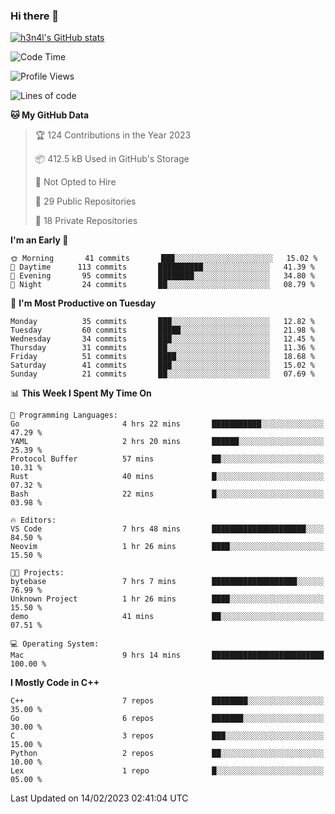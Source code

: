 ### Hi there 👋

[![h3n4l's GitHub stats](https://github-readme-stats.vercel.app/api?username=h3n4l&count_private=true&show_icons=true&theme=radical)](https://github.com/h3n4l/github-readme-stats)

<!--START_SECTION:waka-->
![Code Time](http://img.shields.io/badge/Code%20Time-933%20hrs%2050%20mins-blue)

![Profile Views](http://img.shields.io/badge/Profile%20Views-0-blue)

![Lines of code](https://img.shields.io/badge/From%20Hello%20World%20I%27ve%20Written-44%20Thousand%20lines%20of%20code-blue)

**🐱 My GitHub Data** 

> 🏆 124 Contributions in the Year 2023
 > 
> 📦 412.5 kB Used in GitHub's Storage 
 > 
> 🚫 Not Opted to Hire
 > 
> 📜 29 Public Repositories 
 > 
> 🔑 18 Private Repositories  
 > 
**I'm an Early 🐤** 

```text
🌞 Morning       41 commits       ███░░░░░░░░░░░░░░░░░░░░░░   15.02 % 
🌆 Daytime      113 commits       ██████████░░░░░░░░░░░░░░░   41.39 % 
🌃 Evening       95 commits       ████████░░░░░░░░░░░░░░░░░   34.80 % 
🌙 Night         24 commits       ██░░░░░░░░░░░░░░░░░░░░░░░   08.79 % 

```
📅 **I'm Most Productive on Tuesday** 

```text
Monday          35 commits       ███░░░░░░░░░░░░░░░░░░░░░░   12.82 % 
Tuesday         60 commits       █████░░░░░░░░░░░░░░░░░░░░   21.98 % 
Wednesday       34 commits       ███░░░░░░░░░░░░░░░░░░░░░░   12.45 % 
Thursday        31 commits       ██░░░░░░░░░░░░░░░░░░░░░░░   11.36 % 
Friday          51 commits       ████░░░░░░░░░░░░░░░░░░░░░   18.68 % 
Saturday        41 commits       ███░░░░░░░░░░░░░░░░░░░░░░   15.02 % 
Sunday          21 commits       ██░░░░░░░░░░░░░░░░░░░░░░░   07.69 % 

```


📊 **This Week I Spent My Time On** 

```text
💬 Programming Languages: 
Go                       4 hrs 22 mins       ███████████░░░░░░░░░░░░░░   47.29 % 
YAML                     2 hrs 20 mins       ██████░░░░░░░░░░░░░░░░░░░   25.39 % 
Protocol Buffer          57 mins             ██░░░░░░░░░░░░░░░░░░░░░░░   10.31 % 
Rust                     40 mins             █░░░░░░░░░░░░░░░░░░░░░░░░   07.32 % 
Bash                     22 mins             █░░░░░░░░░░░░░░░░░░░░░░░░   03.98 % 

🔥 Editors: 
VS Code                  7 hrs 48 mins       █████████████████████░░░░   84.50 % 
Neovim                   1 hr 26 mins        ████░░░░░░░░░░░░░░░░░░░░░   15.50 % 

🐱‍💻 Projects: 
bytebase                 7 hrs 7 mins        ███████████████████░░░░░░   76.99 % 
Unknown Project          1 hr 26 mins        ████░░░░░░░░░░░░░░░░░░░░░   15.50 % 
demo                     41 mins             ██░░░░░░░░░░░░░░░░░░░░░░░   07.51 % 

💻 Operating System: 
Mac                      9 hrs 14 mins       █████████████████████████   100.00 % 

```

**I Mostly Code in C++** 

```text
C++                      7 repos             ████████░░░░░░░░░░░░░░░░░   35.00 % 
Go                       6 repos             ███████░░░░░░░░░░░░░░░░░░   30.00 % 
C                        3 repos             ███░░░░░░░░░░░░░░░░░░░░░░   15.00 % 
Python                   2 repos             ██░░░░░░░░░░░░░░░░░░░░░░░   10.00 % 
Lex                      1 repo              █░░░░░░░░░░░░░░░░░░░░░░░░   05.00 % 

```



 Last Updated on 14/02/2023 02:41:04 UTC
<!--END_SECTION:waka-->

